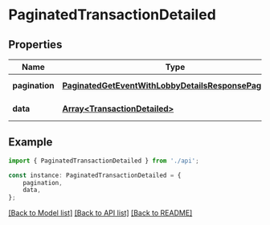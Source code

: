 # PaginatedTransactionDetailed


## Properties

Name | Type | Description | Notes
------------ | ------------- | ------------- | -------------
**pagination** | [**PaginatedGetEventWithLobbyDetailsResponsePagination**](PaginatedGetEventWithLobbyDetailsResponsePagination.md) |  | [default to undefined]
**data** | [**Array&lt;TransactionDetailed&gt;**](TransactionDetailed.md) |  | [default to undefined]

## Example

```typescript
import { PaginatedTransactionDetailed } from './api';

const instance: PaginatedTransactionDetailed = {
    pagination,
    data,
};
```

[[Back to Model list]](../README.md#documentation-for-models) [[Back to API list]](../README.md#documentation-for-api-endpoints) [[Back to README]](../README.md)
